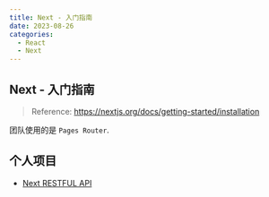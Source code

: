 ```yaml
---
title: Next - 入门指南
date: 2023-08-26
categories:
  - React
  - Next
---
```


## Next - 入门指南

> Reference: https://nextjs.org/docs/getting-started/installation

团队使用的是 `Pages Router`.

## 个人项目

- [Next RESTFUL API](https://github.com/MrZhouZh/next-restful-api)
